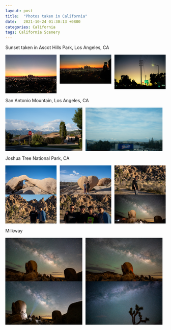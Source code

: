 ```yaml
---
layout: post
title:  "Photos taken in California"
date:   2021-10-24 01:30:13 +0800
categories: California 
tags: California Scenery
---
```

Sunset taken in Ascot Hills Park, Los Angeles, CA

<div style="display: flex;align-items: flex-start">
    <img src="/assets/pictures/ca/DJI_0085.jpg" title="xxx" style="margin-right:10px;width:32%">
    <img src="/assets/pictures/ca/DSC1571.jpg" title="xxx" style="margin-right:10px;width:32%">
    <img src="/assets/pictures/ca/DSC00745.jpg" title="xxx" style="width:32%">
</div>

San Antonio Mountain, Los Angeles, CA

<div style="display: flex;align-items: flex-start">
    <img src="/assets/pictures/ca/DSC0031.jpg" title="xxx" style="margin-right:10px;width:48%">
    <img src="/assets/pictures/ca/DSC0054.jpg" title="xxx" style="margin-right:10px;width:48%">
    
</div>

Joshua Tree National Park, CA

<div style="display: flex;align-items: flex-start">
    <img src="/assets/pictures/ca/DSC0405.jpg" title="xxx" style="margin-right:10px;width:32%">
    <img src="/assets/pictures/ca/DSC0422.jpg" title="xxx" style="margin-right:10px;width:32%">
    <img src="/assets/pictures/ca/DSC0152.jpg" title="xxx" style="width:32%">

</div>


<div style="display: flex;align-items: flex-start">
    <img src="/assets/pictures/ca/DSC0157.jpg" title="xxx" style="margin-right:10px;width:32%">
    <img src="/assets/pictures/ca/DSC0171.jpg" title="xxx" style="margin-right:10px;width:32%">
    <img src="/assets/pictures/ca/DSC0501-Edit.jpg" title="xxx" style="width:32%">

</div>

Milkway

<div style="display: flex;align-items: flex-start">
    <img src="/assets/pictures/ca/DSC0502-Edit.jpg" title="xxx" style="margin-right:10px;width:48%">
    <img src="/assets/pictures/ca/DSC0503-Edit.jpg" title="xxx" style="margin-right:10px;width:48%">

</div>

<div style="display: flex;align-items: flex-start">
    <img src="/assets/pictures/ca/DSC0510-Edit.jpg" title="xxx" style="margin-right:10px;width:48%">
    <img src="/assets/pictures/ca/DSC0533-Edit.jpg" title="xxx" style="margin-right:10px;width:48%">

</div>